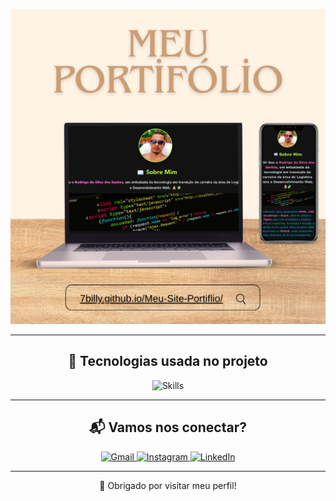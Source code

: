 

<p align="center">
  <a href="https://7billy.github.io/Meu-Site-Portiflio/" target="_blank">
    <img src="assets/your-image.png" alt="Meu Portfólio" width="600"/>
  </a>
</p>



---

<h2 align="center"> 🔧 Tecnologias usada no projeto</h2>

<div align="center">
  <img src="https://skillicons.dev/icons?i=html,css,github" alt="Skills" />
</div>


---

<h2 align="center"> 📬 Vamos nos conectar?</h2>

<div align="center">
  <a href="https://mail.google.com/mail/u/0/#inbox?compose=new" target="_blank">
    <img src="https://skillicons.dev/icons?i=gmail" alt="Gmail" />
  </a>
  <a href="https://www.instagram.com/dev_billy_/" target="_blank">
    <img src="https://skillicons.dev/icons?i=instagram" alt="Instagram" />
  </a>
  <a href="https://www.linkedin.com/in/rodrigo-da-silva-dos-santos/" target="_blank">
    <img src="https://skillicons.dev/icons?i=linkedin" alt="LinkedIn" />
  </a>
</div>

---

<p align="center">🧡 Obrigado por visitar meu perfil!</p>
